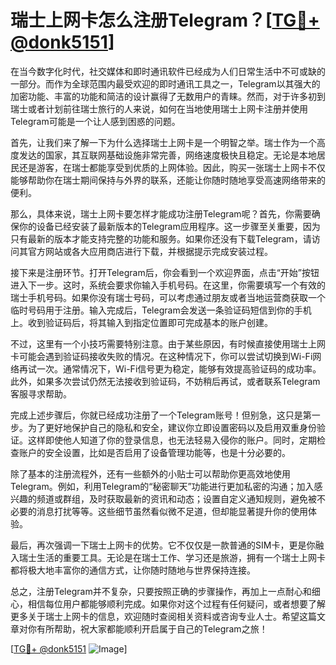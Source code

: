 # 瑞士上网卡怎么注册Telegram？[[TG💪+ @donk5151](https://t.me/s/donk5151)]

在当今数字化时代，社交媒体和即时通讯软件已经成为人们日常生活中不可或缺的一部分。而作为全球范围内最受欢迎的即时通讯工具之一，Telegram以其强大的加密功能、丰富的功能和简洁的设计赢得了无数用户的青睐。然而，对于许多初到瑞士或者计划前往瑞士旅行的人来说，如何在当地使用瑞士上网卡注册并使用Telegram可能是一个让人感到困惑的问题。

首先，让我们来了解一下为什么选择瑞士上网卡是一个明智之举。瑞士作为一个高度发达的国家，其互联网基础设施非常完善，网络速度极快且稳定。无论是本地居民还是游客，在瑞士都能享受到优质的上网体验。因此，购买一张瑞士上网卡不仅能够帮助你在瑞士期间保持与外界的联系，还能让你随时随地享受高速网络带来的便利。

那么，具体来说，瑞士上网卡要怎样才能成功注册Telegram呢？首先，你需要确保你的设备已经安装了最新版本的Telegram应用程序。这一步骤至关重要，因为只有最新的版本才能支持完整的功能和服务。如果你还没有下载Telegram，请访问其官方网站或各大应用商店进行下载，并根据提示完成安装过程。

接下来是注册环节。打开Telegram后，你会看到一个欢迎界面，点击“开始”按钮进入下一步。这时，系统会要求你输入手机号码。在这里，你需要填写一个有效的瑞士手机号码。如果你没有瑞士号码，可以考虑通过朋友或者当地运营商获取一个临时号码用于注册。输入完成后，Telegram会发送一条验证码短信到你的手机上。收到验证码后，将其输入到指定位置即可完成基本的账户创建。

不过，这里有一个小技巧需要特别注意。由于某些原因，有时候直接使用瑞士上网卡可能会遇到验证码接收失败的情况。在这种情况下，你可以尝试切换到Wi-Fi网络再试一次。通常情况下，Wi-Fi信号更为稳定，能够有效提高验证码的成功率。此外，如果多次尝试仍然无法接收到验证码，不妨稍后再试，或者联系Telegram客服寻求帮助。

完成上述步骤后，你就已经成功注册了一个Telegram账号！但别急，这只是第一步。为了更好地保护自己的隐私和安全，建议你立即设置密码以及启用双重身份验证。这样即使他人知道了你的登录信息，也无法轻易入侵你的账户。同时，定期检查账户的安全设置，比如是否启用了设备管理功能等，也是十分必要的。

除了基本的注册流程外，还有一些额外的小贴士可以帮助你更高效地使用Telegram。例如，利用Telegram的“秘密聊天”功能进行更加私密的沟通；加入感兴趣的频道或群组，及时获取最新的资讯和动态；设置自定义通知规则，避免被不必要的消息打扰等等。这些细节虽然看似微不足道，但却能显著提升你的使用体验。

最后，再次强调一下瑞士上网卡的优势。它不仅仅是一款普通的SIM卡，更是你融入瑞士生活的重要工具。无论是在瑞士工作、学习还是旅游，拥有一个瑞士上网卡都将极大地丰富你的通信方式，让你随时随地与世界保持连接。

总之，注册Telegram并不复杂，只要按照正确的步骤操作，再加上一点耐心和细心，相信每位用户都能够顺利完成。如果你对这个过程有任何疑问，或者想要了解更多关于瑞士上网卡的信息，欢迎随时查阅相关资料或咨询专业人士。希望这篇文章对你有所帮助，祝大家都能顺利开启属于自己的Telegram之旅！

[[TG💪+ @donk5151](https://t.me/s/donk5151) ![Image](https://i.postimg.cc/rwNCRYN7/Snipaste-2025-04-30-17-27-05.png)]